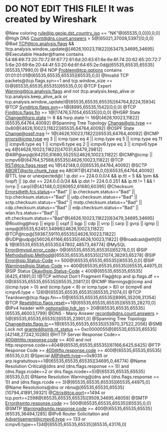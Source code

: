 # DO NOT EDIT THIS FILE!  It was created by Wireshark
@New coloring rule@ip.geoip.dst_country_iso == "NK"@[65535,0,0][0,0,0]
@High DNS Count@dns.count.answers > 5@[65021,37008,5397][0,0,0]
@Bad TCP@tcp.analysis.flags && !tcp.analysis.window_update@[4626,10023,11822][63479,34695,34695]
@Executable Header@frame contains 54:68:69:73:20:70:72:6f:67:72:61:6d:20:63:61:6e:6e:6f:74:20:62:65:20:72:75:6e:20:69:6e:20:44:4f:53:20:6d:6f:64:65:2e:0d@[65535,65535,65535][65535,17990,0]
@4 NOP Problem@tcp.options contains 01:01:01:01@[65535,65535,65535][65535,0,0]
@Invalid TCP packets@(tcp.flags.syn==1 and tcp.window_size == 0)@[65535,65535,65535][65535,0,0]
@TCP Expert Warning@tcp.analysis.flags and not (tcp.analysis.keep_alive or tcp.analysis.keep_alive_ack or tcp.analysis.window_update)@[65535,65535,65535][64764,8224,15934]
@TCP Syn@tcp.flags.syn==1@[8995,65535,1542][0,0,0]
@TCP Fin@tcp.flags.fin == 1@[17476,57054,65535][0,0,0]
@HSRP State Change@hsrp.state != 8 && hsrp.state != 16@[4626,10023,11822][65535,64764,40092]
@Spanning Tree Topology  Change@stp.type == 0x80@[4626,10023,11822][65535,64764,40092]
@OSPF State Change@ospf.msg != 1@[4626,10023,11822][65535,64764,40092]
@ICMP errors@icmp.type eq 3 || icmp.type eq 4 || icmp.type eq 5 || icmp.type eq 11 || icmpv6.type eq 1 || icmpv6.type eq 2 || icmpv6.type eq 3 || icmpv6.type eq 4@[4626,10023,11822][47031,63479,29812]
@ARP@arp@[64250,61680,55255][4626,10023,11822]
@ICMP@icmp || icmpv6@[64764,57568,65535][4626,10023,11822]
@TCP RST@tcp.flags.reset eq 1@[42148,0,0][65535,64764,40092]
@SCTP ABORT@sctp.chunk_type eq ABORT@[42148,0,0][65535,64764,40092]
@TTL low or unexpected@( ! ip.dst == 224.0.0.0/4 && ip.ttl < 5 && !pim && !ospf) || (ip.dst == 224.0.0.0/24 && ip.dst != 224.0.0.251 && ip.ttl != 1 && !(vrrp || carp))@[42148,0,0][60652,61680,60395]
@Checksum Errors@eth.fcs.status=="Bad" || ip.checksum.status=="Bad" || tcp.checksum.status=="Bad" || udp.checksum.status=="Bad" || sctp.checksum.status=="Bad" || mstp.checksum.status=="Bad" || cdp.checksum.status=="Bad" || edp.checksum.status=="Bad" || wlan.fcs.status=="Bad" || stt.checksum.status=="Bad"@[4626,10023,11822][63479,34695,34695]
@Routing@hsrp || eigrp || ospf || bgp || cdp || vrrp || carp || gvrp || igmp || ismp@[65535,62451,54998][4626,10023,11822]
@TCP@tcp@[59367,59110,65535][4626,10023,11822]
@UDP@udp@[56026,61166,65535][4626,10023,11822]
@Broadcast@eth[0] & 1@[65535,65535,65535][47802,48573,46774]
@MySQL Error@mysql.error_code> 0@[65535,65535,65535][65278,0,0]
@SIP Methods@sip.Method@[65535,65535,65535][21074,38293,65278]
@SIP Error@sip.Status-Code >= 500@[65535,65535,65535][65535,0,0]
@SIP Warnings@sip.Status-Code >= 400@[65535,65535,65535][65535,44975,0]
@SIP Status Okay@sip.Status-Code < 400@[65535,65535,65535][6425,41891,0]
!@TCP without Don't Fragment Flag@tcp and ip.flags.df == 0@[65535,65535,65535][65535,20817,0]
@ICMP Warnings@(icmp and ((icmp.type > 0) and (icmp.type < 8) or icmp.type > 8)) or (icmpv6 and icmpv6.type < 128)@[65535,65535,65535][65535,21074,0]
@TCP Teardown@(tcp.flags.fin==1)@[65535,65535,65535][8995,35209,31354]
@TCP Reset@tcp.flags.reset==1@[65535,65535,65535][65535,28270,0]
@IPv4 header with options@ip.hdr_len > 20@[65535,65535,65535][65535,46003,1799]
@DNS - Many Answer records@dns.count.answers > 5@[65535,65535,65535][65535,23901,0]
@Spanning Tree Topology Change@stp.flags.tc==1@[65535,65535,65535][53970,37522,2056]
@SMB Lock not granted@smb.nt_status == 0xc0000055@[65535,65535,65535][42148,27242,10280]
@HTTP Server Response Code>=  400@http.response.code >= 400 and not http.response.code==404@[65535,65535,65535][61166,6425,6425]
@FTP Response Code >= 400@ftp.response.code >= 400@[65535,65535,65535][65535,0,0]
@Special ARP@eth.type==0x8035 or arp.isgratuitous==1@[65535,65535,65535][34695,0,46774]
@Name Resolution Critical@(dns and (dns.flags.response == 1)) and (dns.flags.rcode==2 or dns.flags.rcode==5)@[65535,65535,65535][65535,0,0]
@Name Resolution Warning@(dns and (dns.flags.response == 1)) and (dns.flags.rcode == 3)@[65535,65535,65535][65535,44975,0]
@Name Resolutions@dns or nbns@[65535,65535,65535][10794,41891,39321]
@Citrix@tcp.port==1494 or tcp.port==2598@[65535,65535,65535][9509,34695,48059]
@SMTP Error@smtp.response.code >= 500@[65535,65535,65535][65535,0,0]
@SMTP Warning@smtp.response.code >= 400@[65535,65535,65535][65535,36494,1285]
@IPv6 Router Solicitation and Advertisement@icmpv6.type == 133 or icmpv6.type==134@[65535,65535,65535][65535,43176,0]

